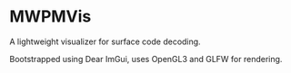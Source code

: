 # MWPMVis
A lightweight visualizer for surface code decoding. 

Bootstrapped using Dear ImGui, uses OpenGL3 and GLFW for rendering. 